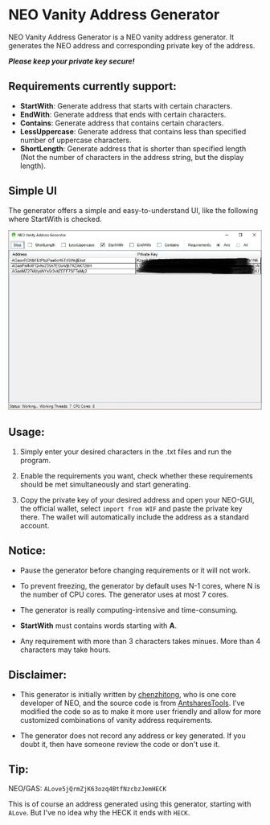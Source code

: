 # NEO Vanity Address Generator

NEO Vanity Address Generator is a NEO vanity address generator. 
It generates the NEO address and corresponding private key of the address.

***Please keep your private key secure!***

## Requirements currently support:

* **StartWith**: Generate address that starts with certain characters.
* **EndWith**: Generate address that ends with certain characters.
* **Contains**: Generate address that contains certain characters.
* **LessUppercase**: Generate address that contains less than specified number of uppercase characters.
* **ShortLength**: Generate address that is shorter than specified length (Not the number of characters in the address string, but the display length).

## Simple UI

The generator offers a simple and easy-to-understand UI, like the following where StartWith is checked.

![Main View](/mainview.jpg)

## Usage:

1. Simply enter your desired characters in the .txt files and run the program.

2. Enable the requirements you want, check whether these requirements should be met simultaneously and start generating.

3. Copy the private key of your desired address and open your NEO-GUI, the official wallet, select ```import from WIF``` 
and paste the private key there.
The wallet will automatically include the address as a standard account.

## Notice:
 
* Pause the generator before changing requirements or it will not work.

* To prevent freezing, the generator by default uses N-1 cores, where N is the number of CPU cores. 
The generator uses at most 7 cores.

* The generator is really computing-intensive and time-consuming.

* **StartWith** must contains words starting with **A**.

* Any requirement with more than 3 characters takes minues. More than 4 characters may take hours.

## Disclaimer:

* This generator is initially written by [chenzhitong](https://github.com/chenzhitong), who is one core developer of NEO,
and the source code is from [AntsharesTools](https://github.com/chenzhitong/AntsharesTools). I've modified the code so as to make it more user friendly and allow for more customized combinations of vanity address requirements.

* The generator does not record any address or key generated. If you doubt it, then have someone review the code or don't use it.

## Tip:

NEO/GAS: ```ALove5jQrmZjK63ozq4BtfNzcbzJemHECK```

This is of course an address generated using this generator, starting with ```ALove```. But I've no idea why the HECK it ends with ```HECK```.